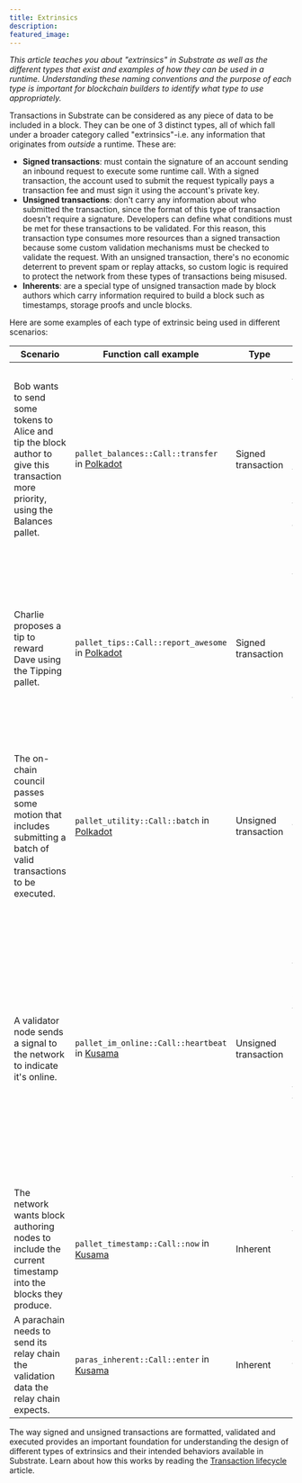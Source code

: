 ```yaml
---
title: Extrinsics
description: 
featured_image:
--- 
```


_This article teaches you about "extrinsics" in Substrate as well as the different types that exist and examples of how they can be used in a runtime._
_Understanding these naming conventions and the purpose of each type is important for blockchain builders to identify what type to use appropriately._ 
 
Transactions in Substrate can be considered as any piece of data to be included in a block.
They can be one of 3 distinct types, all of which fall under a broader category called  "extrinsics"-i.e. any information that originates from _outside_ a runtime.
These are:

* **Signed transactions**: must contain the signature of an account sending an inbound request to execute some runtime call.
  With a signed transaction, the account used to submit the request typically pays a transaction fee and must sign it using the account's private key.
* **Unsigned transactions**: don't carry any information about who submitted the transaction, since the format of this type of transaction doesn't require a signature.
Developers can define what conditions must be met for these transactions to be validated.
For this reason, this transaction type consumes more resources than a signed transaction because some custom validation mechanisms must be checked to validate the request.
  With an unsigned transaction, there's no economic deterrent to prevent spam or replay attacks, so custom logic is required to protect the network from these types of transactions being misused.
* **Inherents**: are a special type of unsigned transaction made by block authors which carry information required to build a block such as timestamps, storage proofs and uncle blocks.

Here are some examples of each type of extrinsic being used in different scenarios:

| Scenario | Function call example | Type | Reason |
| -------- | ---- | -------------- | ----------- 
| Bob wants to send some tokens to Alice and tip the block author to give this transaction more priority, using the Balances pallet. | `pallet_balances::Call::transfer` in [Polkadot](https://polkadot.subscan.io/extrinsic/8749664-2) | Signed transaction | This function can be called by any account, so we must ensure that the caller signs the transaction and pays a fee for it to be processed.
| Charlie proposes a tip to reward Dave using the Tipping pallet. | `pallet_tips::Call::report_awesome` in [Polkadot](https://polkadot.subscan.io/extrinsic/8818237-2) | Signed transaction | This function is designed so that any account can call it, by depositing some amount and giving a reason for the tip which will be stored on-chain.
| The on-chain council passes some motion that includes submitting a batch of valid transactions to be executed. | `pallet_utility::Call::batch` in [Polkadot](https://polkadot.subscan.io/council/131) | Unsigned transaction | This type of extrinsic can only be submitted if a majority of the council approves it and cannot be executed by any single account.
| A validator node sends a signal to the network to indicate it's online. | `pallet_im_online::Call::heartbeat` in [Kusama](https://kusama.subscan.io/extrinsic/11232100-5) | Unsigned transaction | This can only be called by a node that's registered as a validator in the network, which is verified as part of an internal check of the function's logic and allows the node to call it without paying any fees. 
| The network wants block authoring nodes to include the current timestamp into the blocks they produce. | `pallet_timestamp::Call::now` in [Kusama](https://kusama.subscan.io/extrinsic/11232115-0) | Inherent | This is a special extrinsic that can only be included in a block by an authoring node. 
| A parachain needs to send its relay chain the validation data the relay chain expects. | `paras_inherent::Call::enter` in [Kusama](https://kusama.subscan.io/extrinsic/11232398-1) | Inherent | This is a special type of extrinsic that can only be sent by a collator node. 

The way signed and unsigned transactions are formatted, validated and executed provides an important foundation for understanding the design of different types of extrinsics and their intended behaviors available in Substrate.
Learn about how this works by reading the [Transaction lifecycle]() article.